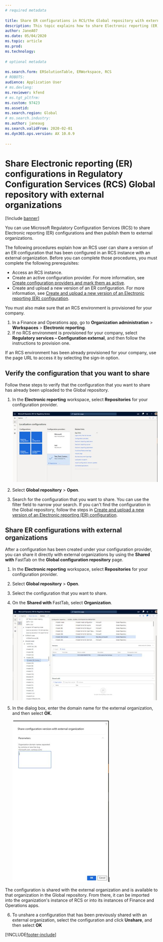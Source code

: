 ```yaml
---
# required metadata

title: Share ER configurations in RCS/the Global repository with external organizations
description: This topic explains how to share Electronic reporting (ER) configurations in Microsoft Regulatory Configuration Services (RCS)/the Global repository directly with external organizations.
author: JaneA07
ms.date: 05/04/2020
ms.topic: article
ms.prod: 
ms.technology: 

# optional metadata

ms.search.form: ERSolutionTable, ERWorkspace, RCS
# ROBOTS: 
audience: Application User
# ms.devlang: 
ms.reviewer: kfend
# ms.tgt_pltfrm: 
ms.custom: 97423
ms.assetid: 
ms.search.region: Global
# ms.search.industry: 
ms.author: janeaug
ms.search.validFrom: 2020-02-01
ms.dyn365.ops.version: AX 10.0.9

---
```


# Share Electronic reporting (ER) configurations in Regulatory Configuration Services (RCS) Global repository with external organizations

[!include [banner](../includes/banner.md)]

You can use Microsoft Regulatory Configuration Services (RCS) to share Electronic reporting (ER) configurations and then publish them to external organizations.

The following procedures explain how an RCS user can share a version of an ER configuration that has been configured in an RCS instance with an external organization. Before you can complete those procedures, you must complete the following prerequisites:

- Access an RCS instance.
- Create an active configuration provider. For more information, see [Create configuration providers and mark them as active](../../fin-ops-core/dev-itpro/analytics/tasks/er-configuration-provider-mark-it-active-2016-11.md).
- Create and upload a new version of an ER configuration. For more information, see [Create and upload a new version of an Electronic reporting (ER) configuration](rcs-global-repo-upload.md).

You must also make sure that an RCS environment is provisioned for your company.

1. In a Finance and Operations app, go to **Organization administration** \> **Workspaces** \> **Electronic reporting**.
2. If no RCS environment is provisioned for your company, select **Regulatory services – Configuration external**, and then follow the instructions to provision one.

If an RCS environment has been already provisioned for your company, use the page URL to access it by selecting the sign-in option.

## Verify the configuration that you want to share

Follow these steps to verify that the configuration that you want to share has already been uploaded to the Global repository.

1. In the **Electronic reporting** workspace, select **Repositories** for your configuration provider.

    ![Configuration providers.](media/1_RCS_Repo_for_config_provider.JPG)

2. Select **Global repository** \> **Open**.
3. Search for the configuration that you want to share. You can use the filter field to narrow your search. If you can't find the configuration in the Global repository, follow the steps in [Create and upload a new version of an Electronic reporting (ER) configuration](rcs-global-repo-upload.md).

## Share ER configurations with external organizations

After a configuration has been created under your configuration provider, you can share it directly with external organizations by using the **Shared with** FastTab on the **Global configuration repository** page.

1. In the **Electronic reporting** workspace, select **Repositories** for your configuration provider.
2. Select **Global repository** \> **Open**. 
3. Select the configuration that you want to share.
4. On the **Shared with** FastTab, select **Organization**.

    ![Shared with FastTab.](media/1_RCS_Repo_for_Share_with_org.JPG)

5. In the dialog box, enter the domain name for the external organization, and then select **OK**.

    ![Share configuration version with external organization dialog box.](media/1_RCS_Repo_for_Share_with_form.JPG)

The configuration is shared with the external organization and is available to that organization in the Global repository. From there, it can be imported into the organization's instance of RCS or into its instances of Finance and Operations apps.

6. To unshare a configuration that has been previously shared with an external organization, select the configuration and click **Unshare**, and then select **OK**


[!INCLUDE[footer-include](../../includes/footer-banner.md)]